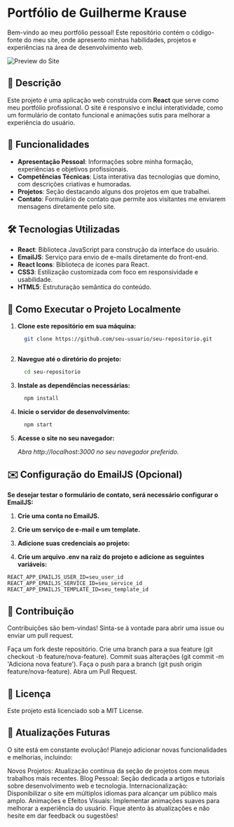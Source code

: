 # Portfólio de Guilherme Krause

Bem-vindo ao meu portfólio pessoal! Este repositório contém o código-fonte do meu site, onde apresento minhas habilidades, projetos e experiências na área de desenvolvimento web.

![Preview do Site](https://cdn.discordapp.com/attachments/965845359714791454/1290681018201669704/Captura_de_tela_2024-10-01_112513.png?ex=66fd57de&is=66fc065e&hm=9ce12b044b340259a64b01e08277412b947f763cc09046cdad142a150f1b3f00&)

## 📖 Descrição

Este projeto é uma aplicação web construída com **React** que serve como meu portfólio profissional. O site é responsivo e inclui interatividade, como um formulário de contato funcional e animações sutis para melhorar a experiência do usuário.

## 🚀 Funcionalidades

- **Apresentação Pessoal**: Informações sobre minha formação, experiências e objetivos profissionais.
- **Competências Técnicas**: Lista interativa das tecnologias que domino, com descrições criativas e humoradas.
- **Projetos**: Seção destacando alguns dos projetos em que trabalhei.
- **Contato**: Formulário de contato que permite aos visitantes me enviarem mensagens diretamente pelo site.

## 🛠️ Tecnologias Utilizadas

- **React**: Biblioteca JavaScript para construção da interface do usuário.
- **EmailJS**: Serviço para envio de e-mails diretamente do front-end.
- **React Icons**: Biblioteca de ícones para React.
- **CSS3**: Estilização customizada com foco em responsividade e usabilidade.
- **HTML5**: Estruturação semântica do conteúdo.

## 🔧 Como Executar o Projeto Localmente

1. **Clone este repositório em sua máquina:**

   ```bash
     git clone https://github.com/seu-usuario/seu-repositorio.git
     
2. **Navegue até o diretório do projeto:** 
   ```bash    
     cd seu-repositorio

3. **Instale as dependências necessárias:**
   ```bash  
     npm install
4. **Inicie o servidor de desenvolvimento:**
   ```bash
     npm start

5. **Acesse o site no seu navegador:**

   *Abra http://localhost:3000 no seu navegador preferido.*

## ✉️ Configuração do EmailJS (Opcional)

   **Se desejar testar o formulário de contato, será necessário configurar o EmailJS:**

   1. **Crie uma conta no EmailJS.**

   2. **Crie um serviço de e-mail e um template.**

   3. **Adicione suas credenciais ao projeto:**

   4. **Crie um arquivo .env na raiz do projeto e adicione as seguintes variáveis:**
  ```env
REACT_APP_EMAILJS_USER_ID=seu_user_id
REACT_APP_EMAILJS_SERVICE_ID=seu_service_id
REACT_APP_EMAILJS_TEMPLATE_ID=seu_template_id  
```

## 🤝 Contribuição
   Contribuições são bem-vindas! Sinta-se à vontade para abrir uma issue ou enviar um pull request.

   Faça um fork deste repositório.
   Crie uma branch para a sua feature (git checkout -b feature/nova-feature).
   Commit suas alterações (git commit -m 'Adiciona nova feature').
   Faça o push para a branch (git push origin feature/nova-feature).
   Abra um Pull Request.

## 📄 Licença
   Este projeto está licenciado sob a MIT License.

## 📢 Atualizações Futuras
   O site está em constante evolução! Planejo adicionar novas funcionalidades e melhorias, incluindo:

   Novos Projetos: Atualização contínua da seção de projetos com meus trabalhos mais recentes.
   Blog Pessoal: Seção dedicada a artigos e tutoriais sobre desenvolvimento web e tecnologia.
   Internacionalização: Disponibilizar o site em múltiplos idiomas para alcançar um público mais amplo.
   Animações e Efeitos Visuais: Implementar animações suaves para melhorar a experiência do usuário.
   Fique atento às atualizações e não hesite em dar feedback ou sugestões!
